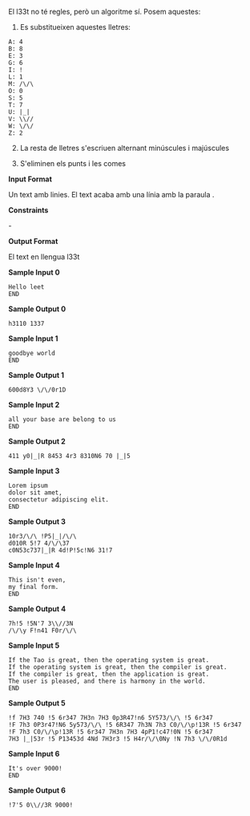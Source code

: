El l33t no té regles, però un algoritme sí. Posem aquestes:

1.  Es substitueixen aquestes lletres:

<!-- end list -->

    A: 4
    B: 8
    E: 3
    G: 6
    I: !
    L: 1
    M: /\/\
    O: 0
    S: 5
    T: 7
    U: |_|
    V: \\//
    W: \/\/
    Z: 2

2.  La resta de lletres s'escriuen alternant minúscules i majúscules

3.  S'eliminen els punts i les comes

**Input Format**

Un text amb  linies. El text acaba amb una línia amb la paraula .

**Constraints**

\-

**Output Format**

El text en llengua l33t

**Sample Input 0**

    Hello leet
    END

**Sample Output 0**

    h3110 1337

**Sample Input 1**

    goodbye world
    END

**Sample Output 1**

    600d8Y3 \/\/0r1D

**Sample Input 2**

    all your base are belong to us
    END

**Sample Output 2**

    411 y0|_|R 8453 4r3 8310N6 70 |_|5

**Sample Input 3**

    Lorem ipsum 
    dolor sit amet, 
    consectetur adipiscing elit.
    END

**Sample Output 3**

    10r3/\/\ !P5|_|/\/\ 
    d010R 5!7 4/\/\37 
    c0N53c737|_|R 4d!P!5c!N6 31!7

**Sample Input 4**

    This isn't even, 
    my final form.
    END

**Sample Output 4**

    7h!5 !5N'7 3\\//3N 
    /\/\y F!n41 F0r/\/\

**Sample Input 5**

    If the Tao is great, then the operating system is great. 
    If the operating system is great, then the compiler is great. 
    If the compiler is great, then the application is great. 
    The user is pleased, and there is harmony in the world.
    END

**Sample Output 5**

    !f 7H3 740 !5 6r347 7H3n 7H3 0p3R47!n6 5Y573/\/\ !5 6r347 
    !F 7h3 0P3r47!N6 5y573/\/\ !5 6R347 7h3N 7h3 C0/\/\p!13R !5 6r347 
    !F 7h3 C0/\/\p!13R !5 6r347 7H3n 7H3 4pP1!c47!0N !5 6r347 
    7H3 |_|53r !5 P13453d 4Nd 7H3r3 !5 H4r/\/\0Ny !N 7h3 \/\/0R1d

**Sample Input 6**

    It's over 9000!
    END

**Sample Output 6**

    !7'5 0\\//3R 9000!
